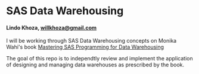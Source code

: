 # SAS Data Warehousing
#### Lindo Khoza, willkhoza@gmail.com
I will be working through SAS Data Warehousing concepts on Monika Wahi's book [Mastering SAS Programming for Data Warehousing](https://www.amazon.com/Mastering-SAS-Programming-Data-Warehousing/dp/178953237X)

The goal of this repo is to independtly review and implement the application of designing and managing data warehouses as prescribed by the book.